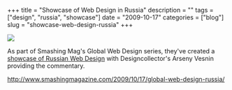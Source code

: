 +++
title = "Showcase of Web Design in Russia"
description = ""
tags = ["design", "russia", "showcase"]
date = "2009-10-17"
categories = ["blog"]
slug = "showcase-web-design-russia"
+++



  <div class="notebook-screenshot"><a href="http://www.smashingmagazine.com/2009/10/17/global-web-design-russia/"><img src="http://media.konigi.com/bluga/wt4ad9a3e8509e1.jpg"/></a></div><p>As part of Smashing Mag's Global Web Design series, they've created a <a href="http://www.smashingmagazine.com/2009/10/17/global-web-design-russia/">showcase of Russian Web Design</a> with Designcollector's Arseny Vesnin providing the commentary.</p>
    
  <a href="http://www.smashingmagazine.com/2009/10/17/global-web-design-russia/">http://www.smashingmagazine.com/2009/10/17/global-web-design-russia/</a>
